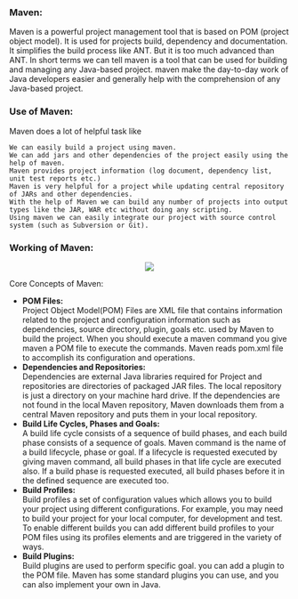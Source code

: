 

### Maven:

Maven is a powerful project management tool that is based on POM (project object model). It is used for projects build, dependency and documentation. It simplifies the build process like ANT. But it is too much advanced than ANT.
In short terms we can tell maven is a tool that can be used for building and managing any Java-based project. maven make the day-to-day work of Java developers easier and generally help with the comprehension of any Java-based project.

### Use of Maven:

Maven does a lot of helpful task like

    We can easily build a project using maven.
    We can add jars and other dependencies of the project easily using the help of maven.
    Maven provides project information (log document, dependency list, unit test reports etc.)
    Maven is very helpful for a project while updating central repository of JARs and other dependencies.
    With the help of Maven we can build any number of projects into output types like the JAR, WAR etc without doing any scripting.
    Using maven we can easily integrate our project with source control system (such as Subversion or Git).
    
### Working of Maven:

<p align="center"> <img src="https://media.geeksforgeeks.org/wp-content/uploads/How-Maven-Works.jpg"> </p>

Core Concepts of Maven:

  * **POM Files:**<br/> 
   Project Object Model(POM) Files are XML file that contains information related to the project and configuration information such as dependencies, source directory, plugin, goals etc. used by Maven to build the project. When you should execute a maven command you give maven a POM file to execute the commands. Maven reads pom.xml file to accomplish its configuration and operations.
  * **Dependencies and Repositories:**<br/>
     Dependencies are external Java libraries required for Project and repositories are directories of packaged JAR files. The local repository is just a directory on your machine hard drive. If the dependencies are not found in the local Maven repository, Maven downloads them from a central Maven repository and puts them in your local repository.
   * **Build Life Cycles, Phases and Goals:**<br/>
     A build life cycle consists of a sequence of build phases, and each build phase consists of a sequence of goals. Maven command is the name of a build lifecycle, phase or goal. If a lifecycle is requested executed by giving maven command, all build phases in that life cycle are executed also. If a build phase is requested executed, all build phases before it in the defined sequence are executed too.
   * **Build Profiles:**<br/>
      Build profiles a set of configuration values which allows you to build your project using different configurations. For example, you may need to build your project for your local computer, for development and test. To enable different builds you can add different build profiles to your POM files using its profiles elements and are triggered in the variety of ways.
   * **Build Plugins:**<br/>
      Build plugins are used to perform specific goal. you can add a plugin to the POM file. Maven has some standard plugins you can use, and you can also implement your own in Java.
    

